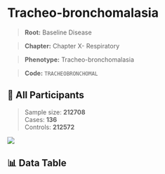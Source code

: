 # Tracheo-bronchomalasia

> **Root:** Baseline Disease  

> **Chapter:** Chapter X- Respiratory  

> **Phenotype:** Tracheo-bronchomalasia  

> **Code:** `TRACHEOBRONCHOMAL`

## 🧪 All Participants  
> Sample size: **212708**  
> Cases: **136**  
> Controls: **212572**
<img src="/Sensitive/Figures/ALL/Incidence/TRACHEOBRONCHOMAL.png"/>

## 📊 Data Table
<CsvTableMRF src="/Sensitive/Data/ALL/Incidence/COX_TRACHEOBRONCHOMAL.csv"/>

